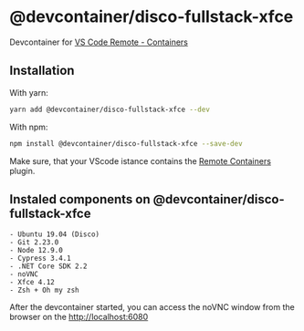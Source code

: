# @devcontainer/disco-fullstack-xfce
Devcontainer for [VS Code Remote - Containers](https://code.visualstudio.com/docs/remote/containers)

## Installation

With yarn:
```bash
yarn add @devcontainer/disco-fullstack-xfce --dev
```

With npm:
```bash
npm install @devcontainer/disco-fullstack-xfce --save-dev
```

Make sure, that your VScode istance contains the [Remote Containers](https://marketplace.visualstudio.com/items?itemName=ms-vscode-remote.remote-containers) plugin.

## Instaled components on @devcontainer/disco-fullstack-xfce

    - Ubuntu 19.04 (Disco)
    - Git 2.23.0
    - Node 12.9.0
    - Cypress 3.4.1
    - .NET Core SDK 2.2
    - noVNC 
    - Xfce 4.12
    - Zsh + Oh my zsh

After the devcontainer started, you can access the noVNC window from the browser on the [http://localhost:6080](http://localhost:6080)
